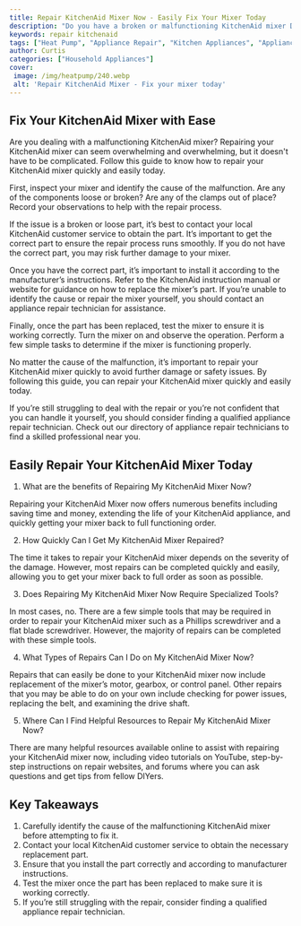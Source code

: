 ```yaml
---
title: Repair KitchenAid Mixer Now - Easily Fix Your Mixer Today
description: "Do you have a broken or malfunctioning KitchenAid mixer Dont worry You can easily repair it today with these easy steps Learn how to get your mixer running again and enjoy baking once more"
keywords: repair kitchenaid
tags: ["Heat Pump", "Appliance Repair", "Kitchen Appliances", "Appliance Brand"]
author: Curtis
categories: ["Household Appliances"]
cover: 
 image: /img/heatpump/240.webp
 alt: 'Repair KitchenAid Mixer - Fix your mixer today'
---
```

## Fix Your KitchenAid Mixer with Ease
Are you dealing with a malfunctioning KitchenAid mixer? Repairing your KitchenAid mixer can seem overwhelming and overwhelming, but it doesn't have to be complicated. Follow this guide to know how to repair your KitchenAid mixer quickly and easily today. 

First, inspect your mixer and identify the cause of the malfunction. Are any of the components loose or broken? Are any of the clamps out of place? Record your observations to help with the repair process. 

If the issue is a broken or loose part, it’s best to contact your local KitchenAid customer service to obtain the part. It’s important to get the correct part to ensure the repair process runs smoothly. If you do not have the correct part, you may risk further damage to your mixer. 

Once you have the correct part, it’s important to install it according to the manufacturer’s instructions. Refer to the KitchenAid instruction manual or website for guidance on how to replace the mixer’s part. If you’re unable to identify the cause or repair the mixer yourself, you should contact an appliance repair technician for assistance. 

Finally, once the part has been replaced, test the mixer to ensure it is working correctly. Turn the mixer on and observe the operation. Perform a few simple tasks to determine if the mixer is functioning properly. 

No matter the cause of the malfunction, it’s important to repair your KitchenAid mixer quickly to avoid further damage or safety issues. By following this guide, you can repair your KitchenAid mixer quickly and easily today. 

If you’re still struggling to deal with the repair or you’re not confident that you can handle it yourself, you should consider finding a qualified appliance repair technician. Check out our directory of appliance repair technicians to find a skilled professional near you.

## Easily Repair Your KitchenAid Mixer Today

1. What are the benefits of Repairing My KitchenAid Mixer Now?

Repairing your KitchenAid Mixer now offers numerous benefits including saving time and money, extending the life of your KitchenAid appliance, and quickly getting your mixer back to full functioning order. 

2. How Quickly Can I Get My KitchenAid Mixer Repaired?

The time it takes to repair your KitchenAid mixer depends on the severity of the damage. However, most repairs can be completed quickly and easily, allowing you to get your mixer back to full order as soon as possible. 

3. Does Repairing My KitchenAid Mixer Now Require Specialized Tools?

In most cases, no. There are a few simple tools that may be required in order to repair your KitchenAid mixer such as a Phillips screwdriver and a flat blade screwdriver. However, the majority of repairs can be completed with these simple tools. 

4. What Types of Repairs Can I Do on My KitchenAid Mixer Now?

Repairs that can easily be done to your KitchenAid mixer now include replacement of the mixer’s motor, gearbox, or control panel. Other repairs that you may be able to do on your own include checking for power issues, replacing the belt, and examining the drive shaft. 

5. Where Can I Find Helpful Resources to Repair My KitchenAid Mixer Now?

There are many helpful resources available online to assist with repairing your KitchenAid mixer now, including video tutorials on YouTube, step-by-step instructions on repair websites, and forums where you can ask questions and get tips from fellow DIYers.

## Key Takeaways
1. Carefully identify the cause of the malfunctioning KitchenAid mixer before attempting to fix it. 
2. Contact your local KitchenAid customer service to obtain the necessary replacement part. 
3. Ensure that you install the part correctly and according to manufacturer instructions.
4. Test the mixer once the part has been replaced to make sure it is working correctly. 
5. If you’re still struggling with the repair, consider finding a qualified appliance repair technician.
